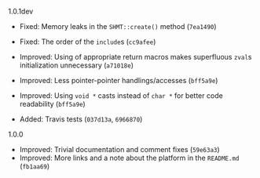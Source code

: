 
1.0.1dev

 * Fixed: Memory leaks in the `SHMT::create()` method (`7ea1490`)
 * Fixed: The order of the `include`s (`cc9afee`)

 * Improved: Using of appropriate return macros makes superfluous `zval`s initialization unnecessary (`a71018e`)
 * Improved: Less pointer-pointer handlings/accesses (`bff5a9e`)
 * Improved: Using `void *` casts instead of `char *` for better code readability (`bff5a9e`)

 * Added: Travis tests (`037d13a`, `6966870`)

1.0.0

 * Improved: Trivial documentation and comment fixes (`59e63a3`)
 * Improved: More links and a note about the platform in the `README.md` (`fb1aa69`)
